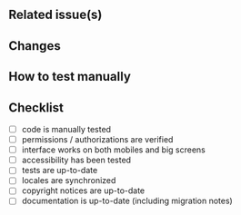 ## Related issue(s)

<!-- Copy-paste the URL to the related issue(s) if any ("N/A" if not applicable). -->

## Changes

<!-- List the changes you’ve made in this pull request in order to help the
  -- reviewers to understand how to review it. -->

## How to test manually

<!-- List actions (step by step) of what have to be done in order to test your
  -- changes manually ("N/A" if not applicable). -->

## Checklist

<!-- Make sure all the todos are checked before asking for review. If you think
  -- one of the item isn’t applicable to this PR, please check it anyway and
  -- precise "N/A" next to it. -->

- [ ] code is manually tested
- [ ] permissions / authorizations are verified
- [ ] interface works on both mobiles and big screens
- [ ] accessibility has been tested
- [ ] tests are up-to-date
- [ ] locales are synchronized
- [ ] copyright notices are up-to-date
- [ ] documentation is up-to-date (including migration notes)

